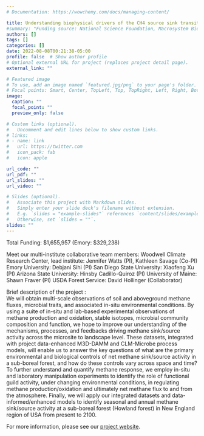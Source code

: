 ```yaml
---
# Documentation: https://wowchemy.com/docs/managing-content/

title: Understanding biophysical drivers of the CH4 source sink transition in Northern Forests 
#summary: "Funding source: National Science Foundation, Macrosystem Biology and NEON-Enabled Science  (Award #: DEB-2106137)"
authors: []
tags: []
categories: []
date: 2022-08-08T00:21:38-05:00
profile: false  # Show author profile
# Optional external URL for project (replaces project detail page).
external_link: ""

# Featured image
# To use, add an image named `featured.jpg/png` to your page's folder.
# Focal points: Smart, Center, TopLeft, Top, TopRight, Left, Right, BottomLeft, Bottom, BottomRight.
image:
  caption: ""
  focal_point: ""
  preview_only: false

# Custom links (optional).
#   Uncomment and edit lines below to show custom links.
# links:
# - name: link
#   url: https://twitter.com
#   icon_pack: fab
#   icon: apple

url_code: ""
url_pdf: ""
url_slides: ""
url_video: ""

# Slides (optional).
#   Associate this project with Markdown slides.
#   Simply enter your slide deck's filename without extension.
#   E.g. `slides = "example-slides"` references `content/slides/example-slides.md`.
#   Otherwise, set `slides = ""`.
slides: ""
---
```

<!-- PI: [Debjani Sihi]( {{< relref "/authors/admin" >}} )

Co-PI: [Samantha Weintraub, National Ecological Observatory Network](https://www.neonscience.org/person/samantha-weintraub-leff)

Collaborator: [Jitendra Kumar, Oak Ridge National Laboratory](https://www.ornl.gov/staff-profile/jitendra-kumar) -->

Total Funding: $1,655,957 (Emory: $329,238)

Meet our multi-institute collaborative team members: 
Woodwell Climate Research Center, lead institute: Jennifer Watts (PI), Kathleen Savage (Co-PI)
Emory University: Debjani Sihi (PI)
San Diego State University: Xiaofeng Xu (PI)
Arizona State University: Hinsby Cadillo-Quiroz (PI)
University of Maine: Shawn Fraver (PI)
USDA Forest Service: David Hollinger (Collaborator)


Brief description of the project : \
We will obtain multi-scale observations of soil and aboveground methane fluxes, microbial traits, and associated in-situ environmental conditions. By using a suite of in-situ and lab-based experimental observations of methane production and oxidation, stable isotopes, microbial community composition and function, we hope to improve our understanding of the mechanisms, processes, and feedbacks driving methane sink/source activity across the microsite to landscape level. These datasets, integrated with project data-enhanced M3D-DAMM and CLM-Microbe process models, will enable us to answer the key questions of what are the primary environmental and biological controls of net methane sink/source activity in a sub-boreal forest, and how do these controls vary across space and time? To further understand and quantify methane response, we employ in-situ and laboratory manipulation experiments to identify the role of functional guild activity, under changing environmental conditions, in regulating methane production/oxidation and ultimately net methane flux to and from the atmosphere. Finally, we will apply our integrated datasets and data-informed/enhanced models to identify seasonal and annual methane sink/source activity at a sub-boreal forest (Howland forest) in New England region of USA from present to 2100. 

For more information, please see our [project website](https://www.woodwellclimate.org/project/methane-cycling-in-northern-forests/publications-and-data/). 

